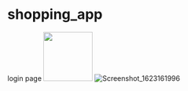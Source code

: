 # shopping_app
login page
<img src="https://user-images.githubusercontent.com/83058841/121204043-37b11800-c894-11eb-9fef-856f66cea0f2.png" width="100" height="100">
![Screenshot_1623161996](https://user-images.githubusercontent.com/83058841/121204043-37b11800-c894-11eb-9fef-856f66cea0f2.png)
